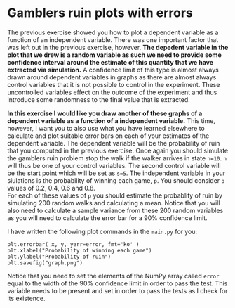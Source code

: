 # Gamblers ruin plots with errors

The previous exercise showed you how to plot a dependent variable as a function of an independent variable.  There was one important factor that was left out in the previous exercise, however.  __The depedent variable in the plot that we drew is a random variable as such we need to provide some confidence interval around the estimate of this quantity that we have extracted via simulation.__  A confidence limit of this type is almost always drawn around dependent variables in graphs as there are almost always control variables that it is not possible to control in the experiment. These uncontrolled variables effect on the outcome of the experiment and thus introduce some randomness to the final value that is extracted.  

__In this exercise I would like you draw another of these graphs of a dependent variable as a function of a independent variable.__  This time, however, I want you to also use what you have learned elsewhere to calculate and plot suitable error bars on each of your estimates of the dependent variable.  The dependent variable will be the probability of ruin that you computed in the previous exercise.  Once again you should simulate the gamblers ruin problem stop the walk if the walker arrives in state `n=10`.  `n` will thus be one of your control variables.  The second control variable will be the start point which will be set as `s=5`.  The independent variable in your siulations is the probability of winning each game, `p`.  You should consider `p` values of 0.2, 0.4, 0.6 and 0.8.  
For each of these values of `p` you should estimate the probablity of ruin by simulating 200 random walks and calculating a mean.  Notice that you will also need to calculate a sample variance from these 200 random variables as you will need to calculate the error bar for a 90% confidence limit.

I have written the following plot commands in the `main.py` for you:

````
plt.errorbar( x, y, yerr=error, fmt='ko' )
plt.xlabel("Probability of winning each game")
plt.ylabel("Probability of ruin")
plt.savefig("graph.png")
````

Notice that you need to set the elements of the NumPy array called `error` equal to the width of the 90% confidence limit in order to pass the test.  This variable needs to be present and set in order to pass the tests as I check for its existence.
